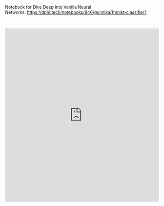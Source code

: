 <p>Notebook for Dive Deep into Vanilla Neural Networks:&nbsp;<a href="https://dphi.tech/notebooks/846/gunnika/fmnist-classifier?" target="_blank">https://dphi.tech/notebooks/846/gunnika/fmnist-classifier?</a></p>

<p>&nbsp;</p>

<p><iframe allowfullscreen width="100%" height="569" class="google-slides-iframe" frameborder="0" scrolling="no" src="https://docs.google.com/presentation/d/e/2PACX-1vSOTYdXtl1EZum5tqIQSfe8gzqDf10Gg54MAO5nOICKBaFXnmtzjUT3h13gdqKGUg/embed?start=false&amp;loop=false&amp;delayms=3000"></iframe></p>